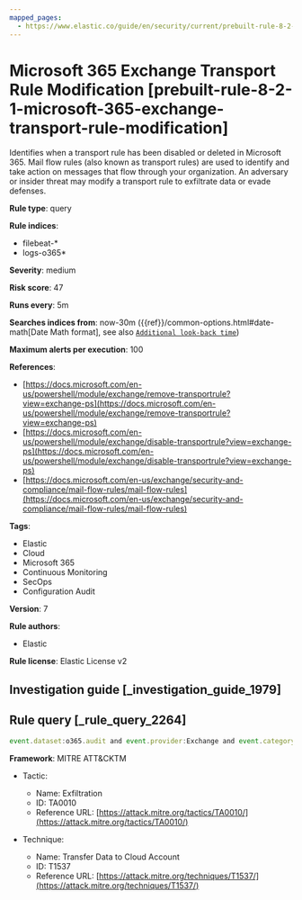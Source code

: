 ```yaml
---
mapped_pages:
  - https://www.elastic.co/guide/en/security/current/prebuilt-rule-8-2-1-microsoft-365-exchange-transport-rule-modification.html
---
```


# Microsoft 365 Exchange Transport Rule Modification [prebuilt-rule-8-2-1-microsoft-365-exchange-transport-rule-modification]

Identifies when a transport rule has been disabled or deleted in Microsoft 365. Mail flow rules (also known as transport rules) are used to identify and take action on messages that flow through your organization. An adversary or insider threat may modify a transport rule to exfiltrate data or evade defenses.

**Rule type**: query

**Rule indices**:

* filebeat-*
* logs-o365*

**Severity**: medium

**Risk score**: 47

**Runs every**: 5m

**Searches indices from**: now-30m ({{ref}}/common-options.html#date-math[Date Math format], see also [`Additional look-back time`](docs-content://solutions/security/detect-and-alert/create-detection-rule.md#rule-schedule))

**Maximum alerts per execution**: 100

**References**:

* [https://docs.microsoft.com/en-us/powershell/module/exchange/remove-transportrule?view=exchange-ps](https://docs.microsoft.com/en-us/powershell/module/exchange/remove-transportrule?view=exchange-ps)
* [https://docs.microsoft.com/en-us/powershell/module/exchange/disable-transportrule?view=exchange-ps](https://docs.microsoft.com/en-us/powershell/module/exchange/disable-transportrule?view=exchange-ps)
* [https://docs.microsoft.com/en-us/exchange/security-and-compliance/mail-flow-rules/mail-flow-rules](https://docs.microsoft.com/en-us/exchange/security-and-compliance/mail-flow-rules/mail-flow-rules)

**Tags**:

* Elastic
* Cloud
* Microsoft 365
* Continuous Monitoring
* SecOps
* Configuration Audit

**Version**: 7

**Rule authors**:

* Elastic

**Rule license**: Elastic License v2

## Investigation guide [_investigation_guide_1979]



## Rule query [_rule_query_2264]

```js
event.dataset:o365.audit and event.provider:Exchange and event.category:web and event.action:("Remove-TransportRule" or "Disable-TransportRule") and event.outcome:success
```

**Framework**: MITRE ATT&CKTM

* Tactic:

    * Name: Exfiltration
    * ID: TA0010
    * Reference URL: [https://attack.mitre.org/tactics/TA0010/](https://attack.mitre.org/tactics/TA0010/)

* Technique:

    * Name: Transfer Data to Cloud Account
    * ID: T1537
    * Reference URL: [https://attack.mitre.org/techniques/T1537/](https://attack.mitre.org/techniques/T1537/)



